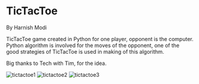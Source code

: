 # TicTacToe
By Harnish Modi

TicTacToe game created in Python for one player, opponent is the computer.
Python algorithm is involved for the moves of the opponent,
one of the good strategies of TicTacToe is used in making of this algorithm.

Big thanks to Tech with Tim, for the idea.

![tictactoe1](https://user-images.githubusercontent.com/30519780/86098693-19fc0000-bad4-11ea-9c01-4c96dbafcb3f.png)
![tictactoe2](https://user-images.githubusercontent.com/30519780/86098696-1b2d2d00-bad4-11ea-9ce0-4a671adb9c81.png)
![tictactoe3](https://user-images.githubusercontent.com/30519780/86098699-1bc5c380-bad4-11ea-9ee7-5403e971dad8.png)
